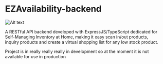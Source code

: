 # EZAvailability-backend
![Alt text](https://legoray.com/assets/images/EZAvailability-logo.png)

A RESTful API backend developed with ExpressJS/TypeScript dedicated for Self-Managing Inventory at Home, making it easy scan in/out products, inquiry products and create a virtual shopping list for any low stock product.

Project is in really really really in development so at the moment it is not available for use in production
